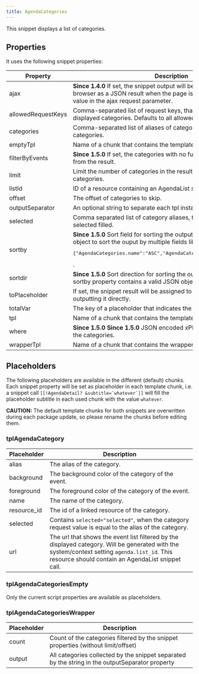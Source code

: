 ```yaml
---
title: AgendaCategories
---
```


This snippet displays a list of categories.

## Properties

It uses the following snippet properties:

| Property           | Description                                                                                                                                                                                                     | Default                    |
|--------------------|-----------------------------------------------------------------------------------------------------------------------------------------------------------------------------------------------------------------|----------------------------|
| ajax               | **Since 1.4.0** If set, the snippet output will be directly returned to the browser as a JSON result when the page is requested with the same value in the ajax request parameter.                              | 0 (No)                     |
| allowedRequestKeys | Comma-separated list of request keys, that can be used to filter the displayed categories. Defaults to all allowed.                                                                                             | -                          |
| categories         | Comma-separated list of aliases of categories to filter the displayed categories.                                                                                                                               | -                          |
| emptyTpl           | Name of a chunk that contains the template for not found categories.                                                                                                                                            | tplAgendaCategoriesEmpty   |
| filterByEvents     | **Since 1.5.0** If set, the categories with no future events are filtered from the result.                                                                                                                      | 0 (No)                     |
| limit              | Limit the number of categories in the result. Use "0" for unlimited categories.                                                                                                                                 | 20                         |
| listId             | ID of a resource containing an AgendaList snippet call.                                                                                                                                                         | -                          |
| offset             | The offset of categories to skip.                                                                                                                                                                               | -                          |
| outputSeparator    | An optional string to separate each tpl instance.                                                                                                                                                               | -                          |
| selected           | Comma separated list of category aliases, that have the placeholder selected filled.                                                                                                                            | -                          |
| sortby             | **Since 1.5.0** Sort field for sorting the output. It can also contain a JSON object to sort the ouput by multiple fields like <pre>{"AgendaCategories.name":"ASC","AgendaCategories.background":"DESC"}</pre>. | sortindex                  |
| sortdir            | **Since 1.5.0** Sort direction for sorting the output. Unused when the sortby property contains a valid JSON object.                                                                                            | ASC                        |
| toPlaceholder      | If set, the snippet result will be assigned to this placeholder instead of outputting it directly.                                                                                                              | -                          |
| totalVar           | The key of a placeholder that indicates the total number of categories.                                                                                                                                         | agendacategories.total     |
| tpl                | Name of a chunk that contains the template for one category.                                                                                                                                                    | tplAgendaCategory          |
| where              | **Since 1.5.0** **Since 1.5.0** JSON encoded xPDO where clause to filter the categories.                                                                                                                        | -                          |
| wrapperTpl         | Name of a chunk that contains the wrapper template for all categories.                                                                                                                                          | tplAgendaCategoriesWrapper |

## Placeholders

The following placeholders are available in the different (default) chunks. Each
snippet property will be set as placeholder in each template chunk, i.e. a
snippet call ```[[!AgendaDetail? &subtitle=`whatever`]]``` will fill the
placeholder subtitle in each used chunk with the value `whatever`.

**CAUTION:** The default template chunks for both snippets are overwritten
during each package update, so please rename the chunks before editing them.

### tplAgendaCategory

| Placeholder | Description                                                                                                                                                                                        |
|-------------|----------------------------------------------------------------------------------------------------------------------------------------------------------------------------------------------------|
| alias       | The alias of the category.                                                                                                                                                                         |
| background  | The background color of the category of the event.                                                                                                                                                 |
| foreground  | The foreground color of the category of the event.                                                                                                                                                 |
| name        | The name of the category.                                                                                                                                                                          |
| resource_id | The id of a linked resource of the category.                                                                                                                                                       |
| selected    | Contains `selected="selected"`, when the category request value is equal to the alias of the category.                                                                                             |
| url         | The url that shows the event list filtered by the displayed category. Will be generated with the system/context setting `agenda.list_id`. This resource should contain an AgendaList snippet call. |

### tplAgendaCategoriesEmpty

Only the current script properties are available as placeholders.

### tplAgendaCategoriesWrapper

| Placeholder | Description                                                                                     |
|-------------|-------------------------------------------------------------------------------------------------|
| count       | Count of the categories filtered by the snippet properties (without limit/offset)               |
| output      | All categories collected by the snippet separated by the string in the outputSeparator property |
